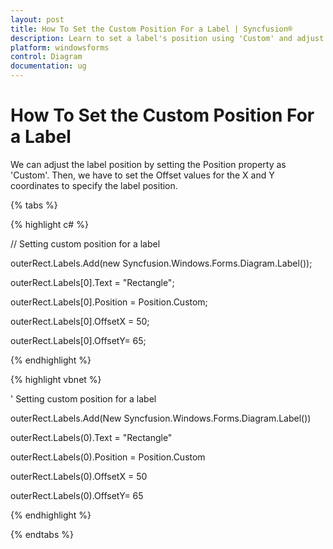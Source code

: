 ```yaml
---
layout: post
title: How To Set the Custom Position For a Label | Syncfusion®
description: Learn to set a label's position using 'Custom' and adjust its X and Y coordinates using Offset values for precise placement.
platform: windowsforms
control: Diagram
documentation: ug
---
```


# How To Set the Custom Position For a Label

We can adjust the label position by setting the Position property as 'Custom'. Then, we have to set the Offset values for the X and Y coordinates to specify the label position.

{% tabs %}

{% highlight c# %}

// Setting custom position for a label 

outerRect.Labels.Add(new Syncfusion.Windows.Forms.Diagram.Label()); 

outerRect.Labels[0].Text = "Rectangle"; 

outerRect.Labels[0].Position = Position.Custom; 

outerRect.Labels[0].OffsetX = 50; 

outerRect.Labels[0].OffsetY= 65; 

{% endhighlight %}

{% highlight vbnet %}

' Setting custom position for a label 

outerRect.Labels.Add(New Syncfusion.Windows.Forms.Diagram.Label()) 

outerRect.Labels(0).Text = "Rectangle" 

outerRect.Labels(0).Position = Position.Custom 

outerRect.Labels(0).OffsetX = 50 

outerRect.Labels(0).OffsetY= 65 

{% endhighlight %}

{% endtabs %}